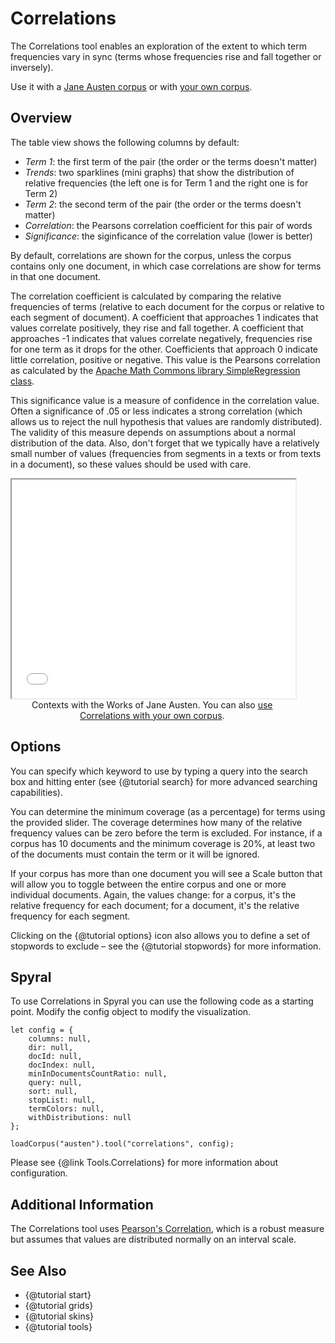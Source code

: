 # Correlations

The Correlations tool enables an exploration of the extent to which term frequencies vary in sync (terms whose frequencies rise and fall together or inversely).

Use it with a [Jane Austen corpus](../?view=Correlations&corpus=austen) or with [your own corpus](../?view=Correlations).

## Overview

The table view shows the following columns by default:

- *Term 1*: the first term of the pair (the order or the terms doesn't matter)
- *Trends*: two sparklines (mini graphs) that show the distribution of relative frequencies (the left one is for Term 1 and the right one is for Term 2)
- *Term 2*: the second term of the pair (the order or the terms doesn't matter)
- *Correlation*: the Pearsons correlation coefficient for this pair of words
- *Significance*: the siginficance of the correlation value (lower is better)

By default, correlations are shown for the corpus, unless the corpus contains only one document, in which case 
correlations are show for terms in that one document.

The correlation coefficient is calculated by comparing the relative frequencies of terms (relative to each document for 
the corpus or relative to each segment of document). A coefficient that approaches 1 indicates that values correlate 
positively, they rise and fall together. A coefficient that approaches -1 indicates that values correlate negatively, 
frequencies rise for one term as it drops for the other. Coefficients that approach 0 indicate little correlation, 
positive or negative. This value is the Pearsons correlation as calculated by the 
[Apache Math Commons library SimpleRegression class](http://commons.apache.org/proper/commons-math/javadocs/api-3.6.1/org/apache/commons/math3/stat/regression/SimpleRegression.html).

This significance value is a measure of confidence in the correlation value. Often a significance of .05 or less 
indicates a strong correlation (which allows us to reject the null hypothesis that values are randomly distributed). 
The validity of this measure depends on assumptions about a normal distribution of the data. Also, don't forget that we 
typically have a relatively small number of values (frequencies from segments in a texts or from texts in a document), 
so these values should be used with care.


<iframe src="../tool/Correlations/?corpus=austen&subtitle=The+Works+of+Jane+Austen" style="width: 90%; height: 350px;"></iframe>
<div style="width: 90%; text-align: center; margin-bottom: 1em;">Contexts with the Works of Jane Austen. You can also <a href="../?view=Correlations" target="_blank">use Correlations with your own corpus</a>.</div>

## Options

You can specify which keyword to use by typing a query into the search box and hitting enter (see {@tutorial search}
for more advanced searching capabilities).

You can determine the minimum coverage (as a percentage) for terms using the provided slider. The coverage determines 
how many of the relative frequency values can be zero before the term is excluded. For instance, if a corpus has 10 
documents and the minimum coverage is 20%, at least two of the documents must contain the term or it will be ignored.

If your corpus has more than one document you will see a Scale button that will allow you to toggle between the entire 
corpus and one or more individual documents. Again, the values change: for a corpus, it's the relative frequency for 
each document; for a document, it's the relative frequency for each segment.

Clicking on the {@tutorial options} icon also allows you to define a set of stopwords to exclude – see the 
{@tutorial stopwords} for more information.

## Spyral

To use Correlations in Spyral you can use the following code as a starting point. Modify the config object to modify 
the visualization.

```
let config = {
    columns: null, 
    dir: null, 
    docId: null, 
    docIndex: null, 
    minInDocumentsCountRatio: null, 
    query: null, 
    sort: null, 
    stopList: null,
    termColors: null,
    withDistributions: null
};

loadCorpus("austen").tool("correlations", config);
```

Please see {@link Tools.Correlations} for more information about configuration.

## Additional Information

The Correlations tool uses [Pearson's Correlation](https://en.wikipedia.org/wiki/Pearson_correlation_coefficient), 
which is a robust measure but assumes that values are distributed normally on an interval scale.

## See Also
- {@tutorial start}
- {@tutorial grids}
- {@tutorial skins}
- {@tutorial tools}
